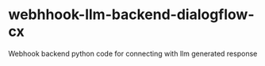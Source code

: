 # webhhook-llm-backend-dialogflow-cx
Webhook backend python code for connecting with llm generated response 
